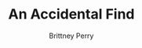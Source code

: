 ---
title: An Accidental Find
Layout: module

author: Brittney Perry
reviewer: Mary Courtney

schedule: reaction
plotline: Family Recipes

description: An encounter card is placed on the Chest of the Tarrasch. This card is taken to the NPC shack if found before 12pm Saturday. At 12pm it is removed by Huldrek on his way into town.

synopsis: >

  The Tarrasch Chest filled with treasure props and an encounter card are placed in the woods early Friday night before game on away from the path and hidden from sight. The card and chest are placed in a way so they are able to be seen from the path. It is set away from where most people will go, but not so far away to keep people from wanting to carry the chest out. The card is a stand in for the dwarven guard guard Huldrek, who is on duty until Noon Saturday. The encounter card, attached to a tree at eye height, is a green envelope with the words READ ME printed in block letters. The card directs the PCs to return the card to the NPC shack and reads...
  
  > Congratulations! You have found a dwarf standing alone in the middle of the woods. Upon reading this card, you MUST return this card, with your group, to the NPC shack. You will return here to continue this encounter.
outcomes: Someone stumbles upon the encounter card and brings it and/or the chest, to the NPC shack, and then continues with the module OPERATION FIND HULDREK


props: 
  - Chest of the Tarrasch 
  - Jewelry [no IG value]
  - Plastic coin [no IG value]
  - Potion Phys-reps [equal # to tags]
  - Gas Packets [equal # to tags]
  - Encounter Card and Envelope


treasure: 
  - Gold
  - Components
  - Silver
  - Potions
  - Gasses
  - Granny's Recipe Book
  - Dwarven Stones
  - Random Dwarven Artifacts 
  - Random Dwarven Treasure


hook: Encounter Card on top of the Tarrasch Chest

scenes: 
  - 
    oog: Off the path, away from where most would go.
    ig: Somewhere deep in the woods
    flee_point: 

rules_clarifications: Encounter Card has instructions on how to follow the encounter. You must bring it to the NPC shack.


running_notes:

---